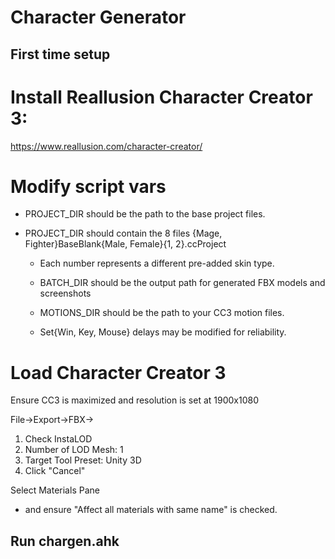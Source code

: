 # Character Generator

## First time setup

# Install Reallusion Character Creator 3:

https://www.reallusion.com/character-creator/

# Modify script vars

* PROJECT_DIR should be the path to the base project files.

* PROJECT_DIR should contain the 8 files {Mage, Fighter}BaseBlank{Male, Female}{1, 2}.ccProject
  * Each number represents a different pre-added skin type.

  * BATCH_DIR should be the output path for generated FBX models and screenshots

  * MOTIONS_DIR should be the path to your CC3 motion files.

  * Set{Win, Key, Mouse} delays may be modified for reliability.

# Load Character Creator 3

  Ensure CC3 is maximized and resolution is set at 1900x1080

  File->Export->FBX->

  1. Check InstaLOD
  2. Number of LOD Mesh: 1
  3. Target Tool Preset: Unity 3D
  4. Click "Cancel"

  Select Materials Pane

  * and ensure "Affect all materials with same name" is checked.

## Run chargen.ahk
